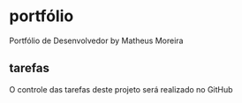# portfólio
Portfólio de Desenvolvedor by Matheus Moreira

## tarefas
O controle das tarefas deste projeto será realizado no GitHub
